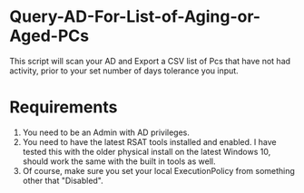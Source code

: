 # Query-AD-For-List-of-Aging-or-Aged-PCs
This script will scan your AD and Export a CSV list of Pcs that have not had activity, prior to your set number of days tolerance you input. 

# Requirements
1. You need to be an Admin with AD privileges.
2. You need to have the latest RSAT tools installed and enabled. I have tested this with the older physical install on the latest Windows 10, should work the same with the built in tools as well. 
3. Of course, make sure you set your local ExecutionPolicy from something other that "Disabled". 
